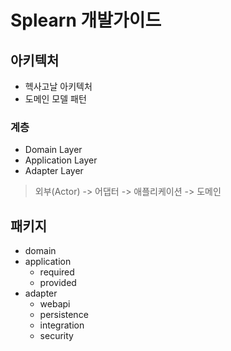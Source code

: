 # Splearn 개발가이드

## 아키텍처

- 헥사고날 아키텍처
- 도메인 모델 패턴

### 계층

- Domain Layer
- Application Layer
- Adapter Layer

> 외부(Actor) -> 어댑터 -> 애플리케이션 -> 도메인

## 패키지

- domain
- application
    - required
    - provided
- adapter
    - webapi
    - persistence
    - integration
    - security 
